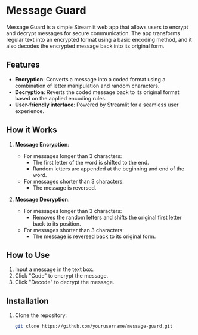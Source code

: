 # Message Guard

Message Guard is a simple Streamlit web app that allows users to encrypt and decrypt messages for secure communication. The app transforms regular text into an encrypted format using a basic encoding method, and it also decodes the encrypted message back into its original form.

## Features

- **Encryption**: Converts a message into a coded format using a combination of letter manipulation and random characters.
- **Decryption**: Reverts the coded message back to its original format based on the applied encoding rules.
- **User-friendly interface**: Powered by Streamlit for a seamless user experience.

## How it Works

1. **Message Encryption**:
   - For messages longer than 3 characters:
     - The first letter of the word is shifted to the end.
     - Random letters are appended at the beginning and end of the word.
   - For messages shorter than 3 characters:
     - The message is reversed.

2. **Message Decryption**:
   - For messages longer than 3 characters:
     - Removes the random letters and shifts the original first letter back to its position.
   - For messages shorter than 3 characters:
     - The message is reversed back to its original form.

## How to Use

1. Input a message in the text box.
2. Click "Code" to encrypt the message.
3. Click "Decode" to decrypt the message.

## Installation

1. Clone the repository:
   ```bash
   git clone https://github.com/yourusername/message-guard.git
